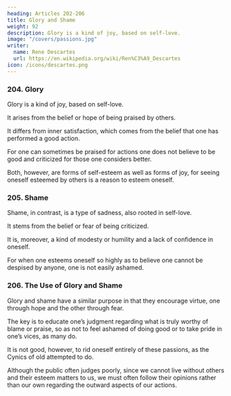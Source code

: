 ```yaml
---
heading: Articles 202-206
title: Glory and Shame
weight: 92
description: Glory is a kind of joy, based on self-love.
image: "/covers/passions.jpg"
writer:
  name: Rene Descartes
  url: https://en.wikipedia.org/wiki/Ren%C3%A9_Descartes
icon: /icons/descartes.png
---
```




### 204. Glory

Glory is a kind of joy, based on self-love.

It arises from the belief or hope of being praised by others.

It differs from inner satisfaction, which comes from the belief that one has performed a good action.

For one can sometimes be praised for actions one does not believe to be good and criticized for those one considers better. 

Both, however, are forms of self-esteem as well as forms of joy, for seeing oneself esteemed by others is a reason to esteem oneself.  


### 205. Shame

Shame, in contrast, is a type of sadness, also rooted in self-love. 

It stems from the belief or fear of being criticized.

It is, moreover, a kind of modesty or humility and a lack of confidence in oneself.

For when one esteems oneself so highly as to believe one cannot be despised by anyone, one is not easily ashamed.  


### 206. The Use of Glory and Shame

Glory and shame have a similar purpose in that they encourage virtue, one through hope and the other through fear.

The key is to educate one’s judgment regarding what is truly worthy of blame or praise, so as not to feel ashamed of doing good or to take pride in one’s vices, as many do. 

It is not good, however, to rid oneself entirely of these passions, as the Cynics of old attempted to do. 

Although the public often judges poorly, since we cannot live without others and their esteem matters to us, we must often follow their opinions rather than our own regarding the outward aspects of our actions.  
